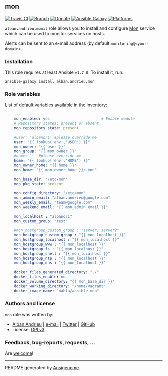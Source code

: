 ## mon

[![Travis CI](http://img.shields.io/travis/AlbanAndrieu/ansible-mon.svg?style=flat)](http://travis-ci.org/AlbanAndrieu/ansible-mon) [![Branch](http://img.shields.io/github/tag/AlbanAndrieu/ansible-mon.svg?style=flat-square)](https://github.com/AlbanAndrieu/ansible-mon/tree/master) [![Donate](https://img.shields.io/gratipay/AlbanAndrieu.svg?style=flat)](https://www.gratipay.com/AlbanAndrieu)  [![Ansible Galaxy](http://img.shields.io/badge/galaxy-alban.andrieu.mon-blue.svg?style=flat)](https://galaxy.ansible.com/list#/roles/2115) [![Platforms](http://img.shields.io/badge/platforms-debian%20/%20ubuntu-lightgrey.svg?style=flat)](#)

``alban.andrieu.monit`` role allows you to install and configure [Mon](http://linux-ha.org/mon) service
which can be used to monitor services on hosts.

Alerts can be sent to an e-mail address (by default
``monitoring@<your-domain>``.

### Installation

This role requires at least Ansible `v1.7.0`. To install it, run:

    ansible-galaxy install alban.andrieu.mon



### Role variables

List of default variables available in the inventory:

```yaml
    ---
    mon_enabled: yes                       # Enable module
    # Repository states: present or absent
    mon_repository_state: present
    
    #user: 'albandri' #please override me
    user: "{{ lookup('env','USER') }}"
    mon_owner: "{{ user }}"
    mon_group: "{{ mon_owner }}"
    #home: '~' #please override me
    home: "{{ lookup('env','HOME') }}"
    mon_owner_home: "{{ home }}"
    mon_home: "{{ mon_owner_home }}/.mon"
    
    mon_base_dir: "/etc/mon"
    mon_pkg_state: present
    
    mon_config_directory: "/etc/mon"
    mon_admin_email: "alban.andrieu@google.com"
    mon_weekly_email: "team@google.com"
    mon_weekend_email: "{{ mon_admin_email }}"
    
    mon_localhost : "albandri"
    mon_custom_group: "test"   
    
    #mon_hostgroup_custom_group : "server1 server2"
    mon_hostgroup_custom_group : "{{ mon_localhost }}"
    mon_hostgroup_localhost : "{{ mon_localhost }}"
    mon_hostgroup_www : "{{ mon_localhost }}"
    mon_hostgroup_fs : "{{ mon_localhost }}"
    mon_hostgroup_shell : "{{ mon_localhost }}"
    mon_hostgroup_ntp : "{{ mon_localhost }}"
    mon_hostgroup_dns : "{{ mon_localhost }}"
    
    docker_files_generated_directory: "./"
    docker_files_enable: no
    docker_volume_directory: "{{ mon_base_dir }}"
    docker_working_directory: "/home/vagrant"
    docker_image_name: "nabla/ansible-mon"
```




### Authors and license

`mon` role was written by:
- [Alban Andrieu](fr.linkedin.com/in/nabla/) | [e-mail](mailto:alban.andrieu@free.fr) | [Twitter](https://twitter.com/AlbanAndrieu) | [GitHub](https://github.com/AlbanAndrieu)
- License: [GPLv3](https://tldrlegal.com/license/gnu-general-public-license-v3-%28gpl-3%29)

### Feedback, bug-reports, requests, ...

Are [welcome](https://github.com/AlbanAndrieu/ansible-mon/issues)!

***

README generated by [Ansigenome](https://github.com/nickjj/ansigenome/).
